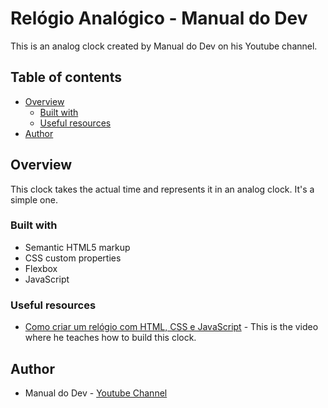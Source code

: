 # Relógio Analógico - Manual do Dev

This is an analog clock created by Manual do Dev on his Youtube channel.

## Table of contents

- [Overview](#overview)
  - [Built with](#built-with)
  - [Useful resources](#useful-resources)
- [Author](#author)

## Overview

This clock takes the actual time and represents it in an analog clock. It's a simple one.

### Built with

- Semantic HTML5 markup
- CSS custom properties
- Flexbox
- JavaScript

### Useful resources

- [Como criar um relógio com HTML, CSS e JavaScript](hhttps://youtu.be/FJGNnYG50gA) - This is the video where he teaches how to build this clock.

## Author

- Manual do Dev - [Youtube Channel](https://www.youtube.com/@ManualdoDev/featured)
